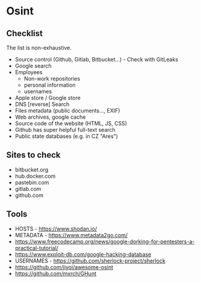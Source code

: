 # Osint

## Checklist

The list is non-exhaustive.

- Source control (Github, Gitlab, Bitbucket...) - Check with GitLeaks
- Google search
- Employees
  - Non-work repositories
  - personal information
  - usernames
- Apple store / Google store
- DNS [reverse] Search 
- Files metadata (public documents..., EXIF)
- Web archives, google cache
- Source code of the website (HTML, JS, CSS)
- Github has super helpful full-text search
- Public state databases (e.g. in CZ "Ares")

## Sites to check

- bitbucket.org
- hub.docker.com
- pastebin.com
- gitlab.com
- github.com

## Tools

- HOSTS - https://www.shodan.io/
- METADATA - https://www.metadata2go.com/
- https://www.freecodecamp.org/news/google-dorking-for-pentesters-a-practical-tutorial/
- https://www.exploit-db.com/google-hacking-database
- USERNAMES - https://github.com/sherlock-project/sherlock
- https://github.com/jivoi/awesome-osint
- https://github.com/mxrch/GHunt
